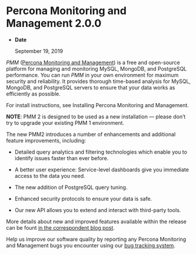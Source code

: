 # Percona Monitoring and Management 2.0.0


* **Date**

    September 19, 2019


*PMM* ([Percona Monitoring and Management](https://www.percona.com/doc/2.x/percona-monitoring-and-management/index.html)) is a free and open-source platform for managing and monitoring MySQL, MongoDB, and PostgreSQL performance. You can run *PMM* in your own environment for maximum security and reliability. It provides thorough time-based analysis for MySQL, MongoDB, and PostgreSQL servers to ensure that your data works as efficiently as possible.

For install instructions, see Installing Percona Monitoring and Management.

**NOTE**: PMM 2
is designed to be used as a new installation — please don’t try to upgrade
your existing PMM 1 environment.

The new PMM2 introduces a number of enhancements and additional feature
improvements, including:


* Detailed query analytics and filtering technologies which enable you to
identify issues faster than ever before.


* A better user experience: Service-level dashboards give you immediate access
to the data you need.


* The new addition of PostgreSQL query tuning.


* Enhanced security protocols to ensure your data is safe.


* Our new API allows you to extend and interact with third-party tools.

More details about new and improved features available within the release can be
fount [in the correspondent blog post](https://www.percona.com/blog/2019/09/19/percona-monitoring-and-management-pmm-2-ga-is-now-available/).

Help us improve our software quality by reporting any Percona Monitoring and Management bugs you encounter using our [bug tracking system](https://jira.percona.com/secure/Dashboard.jspa).
